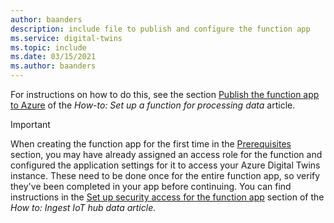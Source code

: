 ```yaml
---
author: baanders
description: include file to publish and configure the function app
ms.service: digital-twins
ms.topic: include
ms.date: 03/15/2021
ms.author: baanders
---
```


For instructions on how to do this, see the section [Publish the function app to Azure](../articles/digital-twins/how-to-create-azure-function.md#publish-the-function-app-to-azure) of the *How-to: Set up a function for processing data* article.

> [!IMPORTANT]
> When creating the function app for the first time in the [Prerequisites](#prerequisites) section, you may have already assigned an access role for the function and configured the application settings for it to access your Azure Digital Twins instance. These need to be done once for the entire function app, so verify they've been completed in your app before continuing. You can find instructions in the [Set up security access for the function app](../articles/digital-twins/how-to-create-azure-function.md#set-up-security-access-for-the-function-app) section of the *How to: Ingest IoT hub data article.*